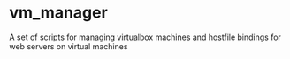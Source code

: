 # vm_manager
A set of scripts for managing virtualbox machines and hostfile bindings for web servers on virtual machines
